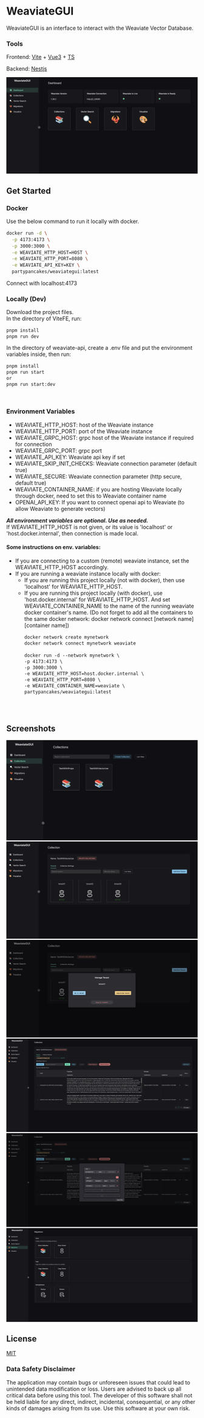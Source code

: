 # WeaviateGUI

WeaviateGUI is an interface to interact with the Weaviate Vector Database.

### Tools
Frontend: 
<a href="https://vite.dev/" target="blank">Vite</a>
+
<a href="https://vuejs.org/" target="blank">Vue3</a>
+
<a href="https://www.typescriptlang.org/" target="blank">TS</a>

Backend: <a href="http://nestjs.com/" target="blank">Nestjs</a>

![Dashboard](/Screenshots/Dashboard.png)

## Get Started

### Docker

Use the below command to run it locally with docker.

```bash
docker run -d \
  -p 4173:4173 \
  -p 3000:3000 \
  -e WEAVIATE_HTTP_HOST=HOST \
  -e WEAVIATE_HTTP_PORT=8080 \
  -e WEAVIATE_API_KEY=KEY \
  partypancakes/weaviategui:latest
```
Connect with localhost:4173

### Locally (Dev)
Download the project files. <br />
In the directory of ViteFE, run: 
```
pnpm install
pnpm run dev
```
In the directory of weaviate-api, create a .env file and put the environment variables inside, then run:
```
pnpm install
pnpm run start 
or 
pnpm run start:dev
```

<br />

### Environment Variables
- WEAVIATE_HTTP_HOST: host of the Weaviate instance
- WEAVIATE_HTTP_PORT: port of the Weaviate instance
- WEAVIATE_GRPC_HOST: grpc host of the Weaviate instance if required for connection
- WEAVIATE_GRPC_PORT: grpc port
- WEAVIATE_API_KEY: Weaviate api key if set
- WEAVIATE_SKIP_INIT_CHECKS: Weaviate connection parameter (default true)
- WEAVIATE_SECURE: Weaviate connection parameter (http secure, default true)
- WEAVIATE_CONTAINER_NAME: if you are hosting Weaviate locally through docker, need to set this to Weaviate container name
- OPENAI_API_KEY: If you want to connect openai api to Weaviate (to allow Weaviate to generate vectors)

***All environment variables are optional. Use as needed.*** <br />
If WEAVIATE_HTTP_HOST is not given, or its value is 'localhost' or 'host.docker.internal', then connection is made local.

#### Some instructions on env. variables:
- If you are connecting to a custom (remote) weaviate instance, set the WEAVIATE_HTTP_HOST accordingly. 
- If you are running a weaviate instance locally with docker:
    - If you are running this project locally (not with docker), then use 'localhost' for WEAVIATE_HTTP_HOST. 
    - If you are running this project locally (with docker), use 'host.docker.internal' for WEAVIATE_HTTP_HOST. And set WEAVIATE_CONTAINER_NAME to the name of the running weaviate docker container's name. (Do not forget to add all the containers to the same docker network: docker network connect [network name] [container name])
        ```
        docker network create mynetwork
        docker network connect mynetwork weaviate

        docker run -d --network mynetwork \
        -p 4173:4173 \
        -p 3000:3000 \
        -e WEAVIATE_HTTP_HOST=host.docker.internal \
        -e WEAVIATE_HTTP_PORT=8080 \
        -e WEAVIATE_CONTAINER_NAME=weaviate \
        partypancakes/weaviategui:latest
        ```

<br />
<br />

## Screenshots

![Collections](/Screenshots/Collections.png)
![TenantList](/Screenshots/TenantList.png)
![TenantManage](/Screenshots/TenantManage.png)
![Vectors](/Screenshots/Vectors.png)
![Filter](/Screenshots/Filter.png)
![Migrations](/Screenshots/Migrations.png)

## License
[MIT](https://choosealicense.com/licenses/mit/)

### Data Safety Disclaimer
The application may contain bugs or unforeseen issues that could lead to unintended data modification or loss. Users are advised to back up all critical data before using this tool. The developer of this software shall not be held liable for any direct, indirect, incidental, consequential, or any other kinds of damages arising from its use. Use this software at your own risk.
